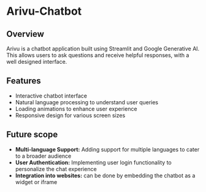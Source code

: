 # Arivu-Chatbot
## Overview
Arivu is a chatbot application built using Streamlit and Google Generative AI. This allows users to ask questions and receive helpful responses, with a well designed interface.
## Features
- Interactive chatbot interface
- Natural language processing to understand user queries
- Loading animations to enhance user experience
- Responsive design for various screen sizes
## Future scope
- **Multi-language Support:** Adding support for multiple languages to cater to a broader audience
- **User Authentication:** Implementing user login functionality to personalize the chat experience
- **Integration into websites:** can be done by embedding the chatbot as a widget or iframe
